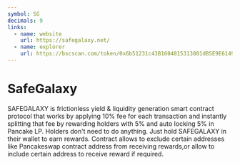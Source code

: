 ```yaml
---
symbol: SG
decimals: 9
links:
  - name: website
    url: https://safegalaxy.net/
  - name: explorer
    url: https://bscscan.com/token/0x6b51231c43B1604815313801dB5E9E614914d6e4
---
```


# SafeGalaxy

SAFEGALAXY is frictionless yield & liquidity generation smart contract protocol that works by applying 10% fee for each transaction and instantly splitting that fee by rewarding holders with 5% and auto locking 5% in Pancake LP. Holders don't need to do anything. Just hold SAFEGALAXY in their wallet to earn rewards. Contract allows to exclude certain addresses like Pancakeswap contract address from receiving rewards,or allow to include certain address to receive reward if required.

